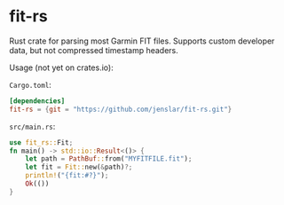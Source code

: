 # fit-rs

Rust crate for parsing most Garmin FIT files. Supports custom developer data, but not compressed timestamp headers.


Usage (not yet on crates.io):

`Cargo.toml`:
```toml
[dependencies]
fit-rs = {git = "https://github.com/jenslar/fit-rs.git"}
```

`src/main.rs`:
```rust
use fit_rs::Fit;
fn main() -> std::io::Result<()> {
    let path = PathBuf::from("MYFITFILE.fit");
    let fit = Fit::new(&path)?;
    println!("{fit:#?}");
    Ok(())
}
```